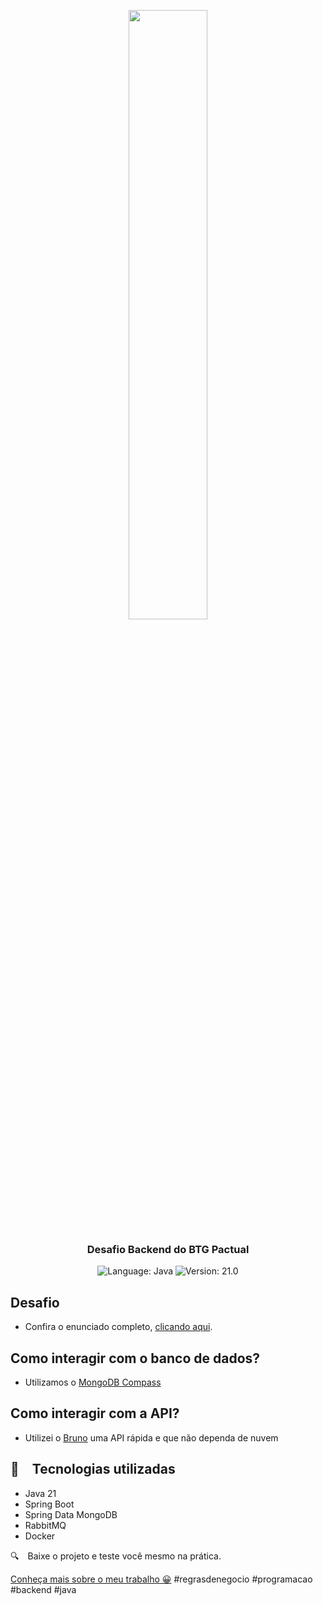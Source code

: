 <p align="center" width="100%">
    <img width="50%" src="https://github.com/pedrosoaresdev/logobtgpactual/blob/main/btgpactual-logo.png?raw=true"> 
</p>


<h3 align="center">
  Desafio Backend do BTG Pactual
</h3>

<p align="center">
  <img alt="Language: Java" src="https://img.shields.io/badge/language-java-green">
  <img alt="Version: 21.0" src="https://img.shields.io/badge/version-21.0-yellowgreen">

</p>

## Desafio
- Confira o enunciado completo, [clicando aqui](./problem.md).

## Como interagir com o banco de dados?
- Utilizamos o [MongoDB Compass](https://www.mongodb.com/products/tools/compass)

## Como interagir com a API?
- Utilizei o [Bruno](https://github.com/usebruno/bruno) uma API rápida e que não dependa de nuvem

## :rocket: Tecnologias utilizadas

* Java 21
* Spring Boot
* Spring Data MongoDB
* RabbitMQ
* Docker

:mag: Baixe o projeto e teste você mesmo na prática.

[Conheça mais sobre o meu trabalho 😀](https://www.instagram.com/pedrosoaresdev/)
#regrasdenegocio #programacao #backend #java 
